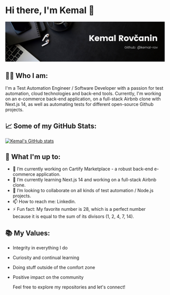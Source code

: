 # Hi there, I'm Kemal 👋

![Banner](banner)

## 👨‍💻 Who I am:

I'm a Test Automation Engineer / Software Developer with a passion for test automation, cloud technologies and back-end tools. Currently, I'm working on an e-commerce back-end application, on a full-stack Airbnb clone with Next.js 14, as well as automating tests for different open-source Github projects.

## 📈 Some of my GitHub Stats:

[![Kemal's GitHub stats](https://github-readme-stats.vercel.app/api?username=kemal-rov)](https://github.com/anuraghazra/github-readme-stats)

## 🚀 What I'm up to:

- 🔭 I’m currently working on Cartify Marketplace - a robust back-end e-commerce application.
- 🌱 I’m currently learning Next.js 14 and working on a full-stack Airbnb clone.
- 👯 I’m looking to collaborate on all kinds of test automation / Node.js projects.
- 📫 How to reach me: Linkedin.
- ⚡ Fun fact: My favorite number is 28, which is a perfect number because it is equal to the sum of its divisors (1, 2, 4, 7, 14).

## 📚 My Values:

- Integrity in everything I do
- Curiosity and continual learning
- Doing stuff outside of the comfort zone
- Positive impact on the community

  Feel free to explore my repositories and let's connect!
